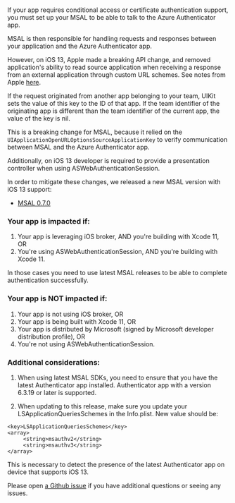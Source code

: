 # 


If your app requires conditional access or certificate authentication support, you must set up your MSAL to be able to talk to the Azure Authenticator app.

MSAL is then responsible for handling requests and responses between your application and the Azure Authenticator app.

However, on iOS 13, Apple made a breaking API change, and removed application's ability to read source application when receiving a response from an external application through custom URL schemes. See notes from Apple [here](https://developer.apple.com/documentation/uikit/uiapplicationopenurloptionssourceapplicationkey?language=objc). 

If the request originated from another app belonging to your team, UIKit sets the value of this key to the ID of that app. If the team identifier of the originating app is different than the team identifier of the current app, the value of the key is nil.

This is a breaking change for MSAL, because it relied on the `UIApplicationOpenURLOptionsSourceApplicationKey` to verify communication between MSAL and the Azure Authenticator app. 

Additionally, on iOS 13 developer is required to provide a presentation controller when using ASWebAuthenticationSession.

In order to mitigate these changes, we released a new MSAL version with iOS 13 support:
- [MSAL 0.7.0](https://github.com/AzureAD/microsoft-authentication-library-for-objc/releases/tag/0.7.0)

### Your app is impacted if:

1. Your app is leveraging iOS broker, AND you're building with Xcode 11, OR
2. You're using ASWebAuthenticationSession, AND you're building with Xcode 11.

In those cases you need to use latest MSAL releases to be able to complete authentication successfully.

### Your app is NOT impacted if:

1. Your app is not using iOS broker, OR
2. Your app is being built with Xcode 11, OR
3. Your app is distributed by Microsoft (signed by Microsoft developer distribution profile), OR
4. You're not using ASWebAuthenticationSession.

### Additional considerations:

1. When using latest MSAL SDKs, you need to ensure that you have the latest Authenticator app installed. Authenticator app with a version 6.3.19 or later is supported. 

2. When updating to this release, make sure you update your LSApplicationQueriesSchemes in the Info.plist. 
New value should be:

```
<key>LSApplicationQueriesSchemes</key>
<array>
     <string>msauthv2</string>
     <string>msauthv3</string>
</array>
```

This is necessary to detect the presence of the latest Authenticator app on device that supports iOS 13. 

Please open [a Github issue](https://github.com/AzureAD/microsoft-authentication-library-for-objc/issues) if you have additional questions or seeing any issues. 